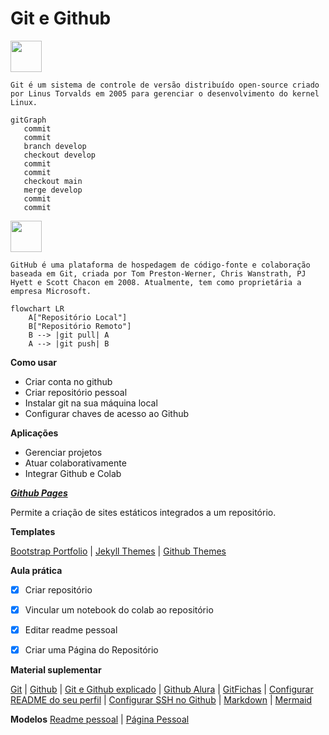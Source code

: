 # Git e Github

<img src="https://git-scm.com/images/logos/downloads/Git-Icon-1788C.png" width="50"/>

`Git é um sistema de controle de versão distribuído open-source criado por Linus Torvalds em 2005 para gerenciar o desenvolvimento do kernel Linux.`

```mermaid
gitGraph
   commit
   commit
   branch develop
   checkout develop
   commit
   commit
   checkout main
   merge develop
   commit
   commit
```

<img src="https://github.com/user-attachments/assets/dfbd3220-149a-41fb-b694-0cfa36d14ae8" width="50"/>

`GitHub é uma plataforma de hospedagem de código-fonte e colaboração baseada em Git, criada por Tom Preston-Werner, Chris Wanstrath, PJ Hyett e Scott Chacon em 2008. Atualmente, tem como proprietária a empresa Microsoft.`

```mermaid
flowchart LR
    A["Repositório Local"]
    B["Repositório Remoto"]
    B --> |git pull| A
    A --> |git push| B
```

**Como usar**
- Criar conta no github
- Criar repositório pessoal
- Instalar git na sua máquina local
- Configurar chaves de acesso ao Github

**Aplicações**
- Gerenciar projetos
- Atuar colaborativamente
- Integrar Github e Colab


***[Github Pages](https://pages.github.com/)***

Permite a criação de sites estáticos integrados a um repositório.

**Templates**

[Bootstrap Portfolio](https://bootstrapmade.com/bootstrap-portfolio-templates/) |
[Jekyll Themes](http://jekyllthemes.org/) |
[Github Themes](https://pages.github.com/themes/)


 **Aula prática**
 
- [x] Criar repositório 
- [x] Vincular um notebook do colab ao repositório
- [x] Editar readme pessoal
- [x] Criar uma Página do Repositório


**Material suplementar**

[Git](https://git-scm.com/) |
[Github](https://github.com/) |
[Git e Github explicado](https://www.youtube.com/playlist?list=PLhkO7OMKgT_rqwGYldqcFxyN4yjFgmDh8) |
[Github Alura](https://conteudo.alura.com.br/hubfs/B2C/Materiais%20ricos/Github_Tech_Compress_V2.pdf) |
[GitFichas](https://jtemporal.com/microlivrodegit/) |
[Configurar README do seu perfil](https://docs.github.com/pt/account-and-profile/setting-up-and-managing-your-github-profile/customizing-your-profile/managing-your-profile-readme) |
[Configurar SSH no Github](https://dev.to/dxwebster/como-conectar-ao-github-com-chaves-ssh-1i41#:~:text=Adicionar%20chave%20no%20Github&text=No%20campo%20%22T%C3%ADtulo%22%2C%20adicione,Add%20SSH%20key%22%20e%20pronto) |
[Markdown](https://www.markdownguide.org/) |
[Mermaid](https://mermaid.js.org/intro/getting-started.html) 

**Modelos**
[Readme pessoal](https://github.com/jfy133) |
[Página Pessoal](https://deisygysi.github.io/talk/)
